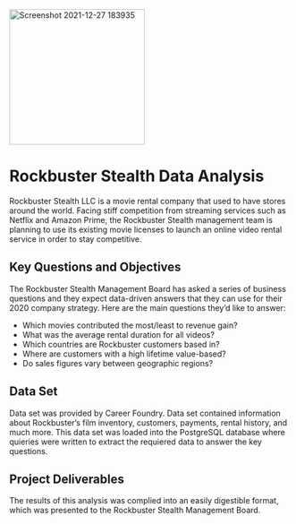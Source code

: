 <img width="242" alt="Screenshot 2021-12-27 183935" src="https://user-images.githubusercontent.com/96549482/147521968-0397defb-30bd-48e4-aba4-3b9f00bbc51c.png">

# Rockbuster Stealth Data Analysis
Rockbuster Stealth LLC is a movie rental company that used to have stores around the world. Facing stiff competition from streaming services such as Netflix and Amazon Prime, the Rockbuster Stealth management team is planning to use its existing movie licenses to launch an online video rental service in order to stay competitive. 

## Key Questions and Objectives 
The Rockbuster Stealth Management Board has asked a series of business questions and they expect data-driven answers that they can use for their 2020 company strategy. Here are the main questions they’d like to answer: 

- Which movies contributed the most/least to revenue gain? 
- What was the average rental duration for all videos? 
- Which countries are Rockbuster customers based in? 
- Where are customers with a high lifetime value-based? 
- Do sales figures vary between geographic regions? 

## Data Set
Data set was provided by Career Foundry. Data set contained information about Rockbuster’s film inventory, customers, payments, rental history, and much more. This data set was loaded into the PostgreSQL database where quieries were written to extract the requiered data to answer the key questions. 

## Project Deliverables 
The results of this analysis was complied into an easily digestible format, which was presented to the Rockbuster Stealth Management Board. 
